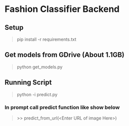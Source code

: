 # Fashion Classifier Backend

## Setup 

> pip install -r requirements.txt

## Get models from GDrive (About 1.1GB)

> python get_models.py



## Running Script

>python -i predict.py

### In prompt call predict function like show below

> \>>   predict_from_url(\<Enter URL of image  Here\>)
